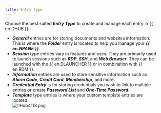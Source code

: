 ```yaml
---
title: Entry type
---
```

Choose the best suited ***Entry Type*** to create and manage each entry in {{ en.DHUB }}.  

* ***General*** entries are for storing documents and websites information. This is where the ***Folder*** entry is located to help you manage your ***{{ en.NPANE }}***.  
* ***Session*** type entries vary in features and uses. They are primarily used to launch sessions such as ***RDP***, ***SSH***, and ***Web Browser***. They can be launched with the {{ en.DLAUNCHER }} or in combination with {{ en.RDM }}.  
* ***Information*** entries are used to store sensitive information such as ***Alarm Code***, ***Credit Card***, ***Membership***, and more.  
* ***Credential Entry*** is for storing credentials you wish to link to multiple entries or create ***Password List*** and ***One-Time Password***.  
* ***Template*** type entries is where your custom template entries are located.  
![!!Hub4118.png](https://webdevolutions.azureedge.net/docs/en/hub/Hub4118.png) 
